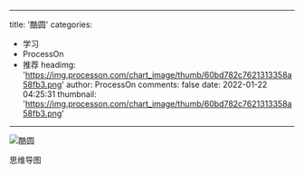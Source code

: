 
---
title: '酷圆'
categories: 
 - 学习
 - ProcessOn
 - 推荐
headimg: 'https://img.processon.com/chart_image/thumb/60bd782c7621313358a58fb3.png'
author: ProcessOn
comments: false
date: 2022-01-22 04:25:31
thumbnail: 'https://img.processon.com/chart_image/thumb/60bd782c7621313358a58fb3.png'
---

<div>   
<img class="thumb" alt="酷圆" src="https://img.processon.com/chart_image/thumb/60bd782c7621313358a58fb3.png" referrerpolicy="no-referrer">
<p>思维导图</p>  
</div>
            